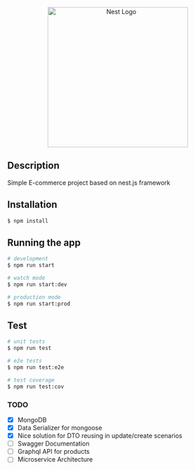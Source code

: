 <p align="center">
  <a href="http://nestjs.com/" target="blank"><img src="https://nestjs.com/img/logo_text.svg" width="320" alt="Nest Logo" /></a>
</p>

 
## Description

Simple E-commerce project based on nest.js framework 
## Installation

```bash
$ npm install
```

## Running the app

```bash
# development
$ npm run start

# watch mode
$ npm run start:dev

# production mode
$ npm run start:prod
```

## Test

```bash
# unit tests
$ npm run test

# e2e tests
$ npm run test:e2e

# test coverage
$ npm run test:cov
```

### TODO
- [x] MongoDB
- [x] Data Serializer for mongoose
- [x] Nice solution for DTO reusing in update/create scenarios
- [ ] Swagger Documentation
- [ ] Graphql API for products
- [ ] Microservice Architecture
